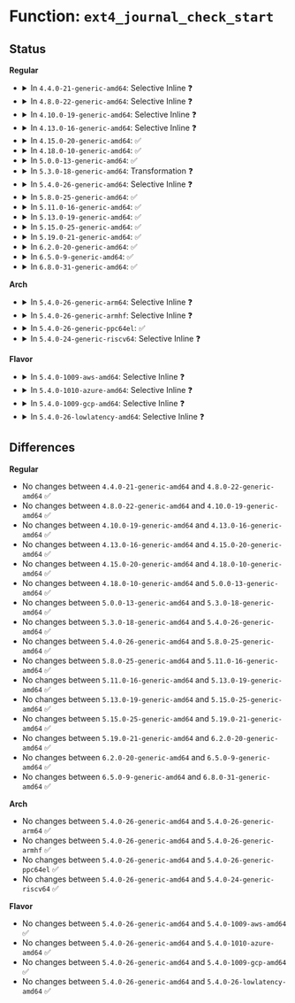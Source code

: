 # Function: <code>ext4_journal_check_start</code>

## Status
<b>Regular</b>
<ul>
<li>
<details>
<summary>In <code>4.4.0-21-generic-amd64</code>: Selective Inline ❓</summary>

```c
int ext4_journal_check_start(struct super_block * sb)
```

```json
{
  "name": "ext4_journal_check_start",
  "collision_type": "Unique Static",
  "inline_type": "Selective",
  "funcs": [
    {
      "addr": 18446744071581775504,
      "name": "ext4_journal_check_start",
      "external": false,
      "loc": "fs/ext4/ext4_jbd2.c:41",
      "file": "fs/ext4/ext4_jbd2.c",
      "inline": "not declared, inlined",
      "caller_inline": [],
      "caller_func": [
        "fs/ext4/ext4_jbd2.c:__ext4_journal_start_sb",
        "fs/ext4/ext4_jbd2.c:__ext4_journal_start_sb",
        "fs/ext4/ext4_jbd2.c:__ext4_journal_start_reserved"
      ]
    }
  ],
  "symbols": [
    {
      "addr": 18446744071581775504,
      "name": "ext4_journal_check_start",
      "section": ".text",
      "bind": "STB_LOCAL",
      "size": 127
    }
  ]
}
```
</details>
</li>
<li>
<details>
<summary>In <code>4.8.0-22-generic-amd64</code>: Selective Inline ❓</summary>

```c
int ext4_journal_check_start(struct super_block * sb)
```

```json
{
  "name": "ext4_journal_check_start",
  "collision_type": "Unique Static",
  "inline_type": "Selective",
  "funcs": [
    {
      "addr": 18446744071581970384,
      "name": "ext4_journal_check_start",
      "external": false,
      "loc": "fs/ext4/ext4_jbd2.c:41",
      "file": "fs/ext4/ext4_jbd2.c",
      "inline": "not declared, inlined",
      "caller_inline": [],
      "caller_func": [
        "fs/ext4/ext4_jbd2.c:__ext4_journal_start_reserved",
        "fs/ext4/ext4_jbd2.c:__ext4_journal_start_sb",
        "fs/ext4/ext4_jbd2.c:__ext4_journal_start_sb"
      ]
    }
  ],
  "symbols": [
    {
      "addr": 18446744071581970384,
      "name": "ext4_journal_check_start",
      "section": ".text",
      "bind": "STB_LOCAL",
      "size": 127
    }
  ]
}
```
</details>
</li>
<li>
<details>
<summary>In <code>4.10.0-19-generic-amd64</code>: Selective Inline ❓</summary>

```c
int ext4_journal_check_start(struct super_block * sb)
```

```json
{
  "name": "ext4_journal_check_start",
  "collision_type": "Unique Static",
  "inline_type": "Selective",
  "funcs": [
    {
      "addr": 18446744071582060400,
      "name": "ext4_journal_check_start",
      "external": false,
      "loc": "fs/ext4/ext4_jbd2.c:41",
      "file": "fs/ext4/ext4_jbd2.c",
      "inline": "not declared, inlined",
      "caller_inline": [],
      "caller_func": [
        "fs/ext4/ext4_jbd2.c:__ext4_journal_start_reserved",
        "fs/ext4/ext4_jbd2.c:__ext4_journal_start_sb",
        "fs/ext4/ext4_jbd2.c:__ext4_journal_start_sb"
      ]
    }
  ],
  "symbols": [
    {
      "addr": 18446744071582060400,
      "name": "ext4_journal_check_start",
      "section": ".text",
      "bind": "STB_LOCAL",
      "size": 127
    }
  ]
}
```
</details>
</li>
<li>
<details>
<summary>In <code>4.13.0-16-generic-amd64</code>: Selective Inline ❓</summary>

```c
int ext4_journal_check_start(struct super_block * sb)
```

```json
{
  "name": "ext4_journal_check_start",
  "collision_type": "Unique Static",
  "inline_type": "Selective",
  "funcs": [
    {
      "addr": 18446744071581883984,
      "name": "ext4_journal_check_start",
      "external": false,
      "loc": "fs/ext4/ext4_jbd2.c:41",
      "file": "fs/ext4/ext4_jbd2.c",
      "inline": "not declared, inlined",
      "caller_inline": [],
      "caller_func": [
        "fs/ext4/ext4_jbd2.c:__ext4_journal_start_reserved",
        "fs/ext4/ext4_jbd2.c:__ext4_journal_start_sb",
        "fs/ext4/ext4_jbd2.c:__ext4_journal_start_sb"
      ]
    }
  ],
  "symbols": [
    {
      "addr": 18446744071581883984,
      "name": "ext4_journal_check_start",
      "section": ".text",
      "bind": "STB_LOCAL",
      "size": 127
    }
  ]
}
```
</details>
</li>
<li>
<details>
<summary>In <code>4.15.0-20-generic-amd64</code>: ✅</summary>

```c
int ext4_journal_check_start(struct super_block * sb)
```

```json
{
  "name": "ext4_journal_check_start",
  "collision_type": "Unique Static",
  "inline_type": "No",
  "funcs": [
    {
      "addr": 18446744071582034016,
      "name": "ext4_journal_check_start",
      "external": false,
      "loc": "fs/ext4/ext4_jbd2.c:42",
      "file": "fs/ext4/ext4_jbd2.c",
      "inline": "seen, unknown",
      "caller_inline": [],
      "caller_func": [
        "fs/ext4/ext4_jbd2.c:__ext4_journal_start_reserved",
        "fs/ext4/ext4_jbd2.c:__ext4_journal_start_sb",
        "fs/ext4/ext4_jbd2.c:__ext4_journal_start_sb"
      ]
    }
  ],
  "symbols": [
    {
      "addr": 18446744071582034016,
      "name": "ext4_journal_check_start",
      "section": ".text",
      "bind": "STB_LOCAL",
      "size": 127
    }
  ]
}
```
</details>
</li>
<li>
<details>
<summary>In <code>4.18.0-10-generic-amd64</code>: ✅</summary>

```c
int ext4_journal_check_start(struct super_block * sb)
```

```json
{
  "name": "ext4_journal_check_start",
  "collision_type": "Unique Static",
  "inline_type": "No",
  "funcs": [
    {
      "addr": 18446744071582222352,
      "name": "ext4_journal_check_start",
      "external": false,
      "loc": "fs/ext4/ext4_jbd2.c:42",
      "file": "fs/ext4/ext4_jbd2.c",
      "inline": "seen, unknown",
      "caller_inline": [],
      "caller_func": [
        "fs/ext4/ext4_jbd2.c:__ext4_journal_start_reserved",
        "fs/ext4/ext4_jbd2.c:__ext4_journal_start_reserved",
        "fs/ext4/ext4_jbd2.c:__ext4_journal_start_sb",
        "fs/ext4/ext4_jbd2.c:__ext4_journal_start_sb"
      ]
    }
  ],
  "symbols": [
    {
      "addr": 18446744071582222352,
      "name": "ext4_journal_check_start",
      "section": ".text",
      "bind": "STB_LOCAL",
      "size": 127
    }
  ]
}
```
</details>
</li>
<li>
<details>
<summary>In <code>5.0.0-13-generic-amd64</code>: ✅</summary>

```c
int ext4_journal_check_start(struct super_block * sb)
```

```json
{
  "name": "ext4_journal_check_start",
  "collision_type": "Unique Static",
  "inline_type": "No",
  "funcs": [
    {
      "addr": 18446744071582317248,
      "name": "ext4_journal_check_start",
      "external": false,
      "loc": "fs/ext4/ext4_jbd2.c:42",
      "file": "fs/ext4/ext4_jbd2.c",
      "inline": "seen, unknown",
      "caller_inline": [],
      "caller_func": [
        "fs/ext4/ext4_jbd2.c:__ext4_journal_start_reserved",
        "fs/ext4/ext4_jbd2.c:__ext4_journal_start_reserved",
        "fs/ext4/ext4_jbd2.c:__ext4_journal_start_sb",
        "fs/ext4/ext4_jbd2.c:__ext4_journal_start_sb"
      ]
    }
  ],
  "symbols": [
    {
      "addr": 18446744071582317248,
      "name": "ext4_journal_check_start",
      "section": ".text",
      "bind": "STB_LOCAL",
      "size": 127
    }
  ]
}
```
</details>
</li>
<li>
<details>
<summary>In <code>5.3.0-18-generic-amd64</code>: Transformation ❓</summary>

```c
int ext4_journal_check_start(struct super_block * sb)
```

```json
{
  "name": "ext4_journal_check_start",
  "collision_type": "Unique Static",
  "inline_type": "No",
  "funcs": [
    {
      "addr": 0,
      "name": "ext4_journal_check_start",
      "external": false,
      "loc": "fs/ext4/ext4_jbd2.c:42",
      "file": "fs/ext4/ext4_jbd2.c",
      "inline": "seen, unknown",
      "caller_inline": [],
      "caller_func": [
        "fs/ext4/ext4_jbd2.c:__ext4_journal_start_reserved",
        "fs/ext4/ext4_jbd2.c:__ext4_journal_start_reserved",
        "fs/ext4/ext4_jbd2.c:__ext4_journal_start_sb",
        "fs/ext4/ext4_jbd2.c:__ext4_journal_start_sb"
      ]
    }
  ],
  "symbols": [
    {
      "addr": 18446744071582484304,
      "name": "ext4_journal_check_start",
      "section": ".text",
      "bind": "STB_LOCAL",
      "size": 138
    },
    {
      "addr": 18446744071582486635,
      "name": "ext4_journal_check_start.cold",
      "section": ".text",
      "bind": "STB_LOCAL",
      "size": 27
    }
  ]
}
```
</details>
</li>
<li>
<details>
<summary>In <code>5.4.0-26-generic-amd64</code>: Selective Inline ❓</summary>

```c
int ext4_journal_check_start(struct super_block * sb)
```

```json
{
  "name": "ext4_journal_check_start",
  "collision_type": "Unique Static",
  "inline_type": "Selective",
  "funcs": [
    {
      "addr": 18446744071582583568,
      "name": "ext4_journal_check_start",
      "external": false,
      "loc": "fs/ext4/ext4_jbd2.c:42",
      "file": "fs/ext4/ext4_jbd2.c",
      "inline": "not declared, inlined",
      "caller_inline": [],
      "caller_func": [
        "fs/ext4/ext4_jbd2.c:__ext4_journal_start_reserved",
        "fs/ext4/ext4_jbd2.c:__ext4_journal_start_reserved",
        "fs/ext4/ext4_jbd2.c:__ext4_journal_start_sb",
        "fs/ext4/ext4_jbd2.c:__ext4_journal_start_sb"
      ]
    }
  ],
  "symbols": [
    {
      "addr": 18446744071582583568,
      "name": "ext4_journal_check_start",
      "section": ".text",
      "bind": "STB_LOCAL",
      "size": 138
    }
  ]
}
```
</details>
</li>
<li>
<details>
<summary>In <code>5.8.0-25-generic-amd64</code>: ✅</summary>

```c
int ext4_journal_check_start(struct super_block * sb)
```

```json
{
  "name": "ext4_journal_check_start",
  "collision_type": "Unique Static",
  "inline_type": "No",
  "funcs": [
    {
      "addr": 18446744071582892496,
      "name": "ext4_journal_check_start",
      "external": false,
      "loc": "fs/ext4/ext4_jbd2.c:64",
      "file": "fs/ext4/ext4_jbd2.c",
      "inline": "seen, unknown",
      "caller_inline": [],
      "caller_func": [
        "fs/ext4/ext4_jbd2.c:__ext4_journal_start_reserved",
        "fs/ext4/ext4_jbd2.c:__ext4_journal_start_reserved",
        "fs/ext4/ext4_jbd2.c:__ext4_journal_start_sb",
        "fs/ext4/ext4_jbd2.c:__ext4_journal_start_sb"
      ]
    }
  ],
  "symbols": [
    {
      "addr": 18446744071582892496,
      "name": "ext4_journal_check_start",
      "section": ".text",
      "bind": "STB_LOCAL",
      "size": 146
    }
  ]
}
```
</details>
</li>
<li>
<details>
<summary>In <code>5.11.0-16-generic-amd64</code>: ✅</summary>

```c
int ext4_journal_check_start(struct super_block * sb)
```

```json
{
  "name": "ext4_journal_check_start",
  "collision_type": "Unique Static",
  "inline_type": "No",
  "funcs": [
    {
      "addr": 18446744071582964832,
      "name": "ext4_journal_check_start",
      "external": false,
      "loc": "fs/ext4/ext4_jbd2.c:64",
      "file": "fs/ext4/ext4_jbd2.c",
      "inline": "seen, unknown",
      "caller_inline": [],
      "caller_func": [
        "fs/ext4/ext4_jbd2.c:__ext4_journal_start_reserved",
        "fs/ext4/ext4_jbd2.c:__ext4_journal_start_reserved",
        "fs/ext4/ext4_jbd2.c:__ext4_journal_start_sb",
        "fs/ext4/ext4_jbd2.c:__ext4_journal_start_sb"
      ]
    }
  ],
  "symbols": [
    {
      "addr": 18446744071582964832,
      "name": "ext4_journal_check_start",
      "section": ".text",
      "bind": "STB_LOCAL",
      "size": 155
    }
  ]
}
```
</details>
</li>
<li>
<details>
<summary>In <code>5.13.0-19-generic-amd64</code>: ✅</summary>

```c
int ext4_journal_check_start(struct super_block * sb)
```

```json
{
  "name": "ext4_journal_check_start",
  "collision_type": "Unique Static",
  "inline_type": "No",
  "funcs": [
    {
      "addr": 18446744071582990912,
      "name": "ext4_journal_check_start",
      "external": false,
      "loc": "fs/ext4/ext4_jbd2.c:64",
      "file": "fs/ext4/ext4_jbd2.c",
      "inline": "seen, unknown",
      "caller_inline": [],
      "caller_func": [
        "fs/ext4/ext4_jbd2.c:__ext4_journal_start_reserved",
        "fs/ext4/ext4_jbd2.c:__ext4_journal_start_reserved",
        "fs/ext4/ext4_jbd2.c:__ext4_journal_start_sb",
        "fs/ext4/ext4_jbd2.c:__ext4_journal_start_sb"
      ]
    }
  ],
  "symbols": [
    {
      "addr": 18446744071582990912,
      "name": "ext4_journal_check_start",
      "section": ".text",
      "bind": "STB_LOCAL",
      "size": 155
    }
  ]
}
```
</details>
</li>
<li>
<details>
<summary>In <code>5.15.0-25-generic-amd64</code>: ✅</summary>

```c
int ext4_journal_check_start(struct super_block * sb)
```

```json
{
  "name": "ext4_journal_check_start",
  "collision_type": "Unique Static",
  "inline_type": "No",
  "funcs": [
    {
      "addr": 18446744071583327104,
      "name": "ext4_journal_check_start",
      "external": false,
      "loc": "fs/ext4/ext4_jbd2.c:64",
      "file": "fs/ext4/ext4_jbd2.c",
      "inline": "seen, unknown",
      "caller_inline": [],
      "caller_func": [
        "fs/ext4/ext4_jbd2.c:__ext4_journal_start_reserved",
        "fs/ext4/ext4_jbd2.c:__ext4_journal_start_reserved",
        "fs/ext4/ext4_jbd2.c:__ext4_journal_start_sb",
        "fs/ext4/ext4_jbd2.c:__ext4_journal_start_sb"
      ]
    }
  ],
  "symbols": [
    {
      "addr": 18446744071583327104,
      "name": "ext4_journal_check_start",
      "section": ".text",
      "bind": "STB_LOCAL",
      "size": 155
    }
  ]
}
```
</details>
</li>
<li>
<details>
<summary>In <code>5.19.0-21-generic-amd64</code>: ✅</summary>

```c
int ext4_journal_check_start(struct super_block * sb)
```

```json
{
  "name": "ext4_journal_check_start",
  "collision_type": "Unique Static",
  "inline_type": "No",
  "funcs": [
    {
      "addr": 18446744071583835344,
      "name": "ext4_journal_check_start",
      "external": false,
      "loc": "fs/ext4/ext4_jbd2.c:64",
      "file": "fs/ext4/ext4_jbd2.c",
      "inline": "seen, unknown",
      "caller_inline": [],
      "caller_func": [
        "fs/ext4/ext4_jbd2.c:__ext4_journal_start_reserved",
        "fs/ext4/ext4_jbd2.c:__ext4_journal_start_sb"
      ]
    }
  ],
  "symbols": [
    {
      "addr": 18446744071583835344,
      "name": "ext4_journal_check_start",
      "section": ".text",
      "bind": "STB_LOCAL",
      "size": 182
    }
  ]
}
```
</details>
</li>
<li>
<details>
<summary>In <code>6.2.0-20-generic-amd64</code>: ✅</summary>

```c
int ext4_journal_check_start(struct super_block * sb)
```

```json
{
  "name": "ext4_journal_check_start",
  "collision_type": "Unique Static",
  "inline_type": "No",
  "funcs": [
    {
      "addr": 18446744071584458544,
      "name": "ext4_journal_check_start",
      "external": false,
      "loc": "fs/ext4/ext4_jbd2.c:64",
      "file": "fs/ext4/ext4_jbd2.c",
      "inline": "seen, unknown",
      "caller_inline": [],
      "caller_func": [
        "fs/ext4/ext4_jbd2.c:__ext4_journal_start_reserved",
        "fs/ext4/ext4_jbd2.c:__ext4_journal_start_sb",
        "fs/ext4/ext4_jbd2.c:__ext4_journal_start_sb"
      ]
    }
  ],
  "symbols": [
    {
      "addr": 18446744071584458544,
      "name": "ext4_journal_check_start",
      "section": ".text",
      "bind": "STB_LOCAL",
      "size": 182
    }
  ]
}
```
</details>
</li>
<li>
<details>
<summary>In <code>6.5.0-9-generic-amd64</code>: ✅</summary>

```c
int ext4_journal_check_start(struct super_block * sb)
```

```json
{
  "name": "ext4_journal_check_start",
  "collision_type": "Unique Static",
  "inline_type": "No",
  "funcs": [
    {
      "addr": 18446744071584687440,
      "name": "ext4_journal_check_start",
      "external": false,
      "loc": "fs/ext4/ext4_jbd2.c:64",
      "file": "fs/ext4/ext4_jbd2.c",
      "inline": "seen, unknown",
      "caller_inline": [],
      "caller_func": [
        "fs/ext4/ext4_jbd2.c:__ext4_journal_start_reserved",
        "fs/ext4/ext4_jbd2.c:__ext4_journal_start_sb",
        "fs/ext4/ext4_jbd2.c:__ext4_journal_start_sb"
      ]
    }
  ],
  "symbols": [
    {
      "addr": 18446744071584687440,
      "name": "ext4_journal_check_start",
      "section": ".text",
      "bind": "STB_LOCAL",
      "size": 182
    }
  ]
}
```
</details>
</li>
<li>
<details>
<summary>In <code>6.8.0-31-generic-amd64</code>: ✅</summary>

```c
int ext4_journal_check_start(struct super_block * sb)
```

```json
{
  "name": "ext4_journal_check_start",
  "collision_type": "Unique Static",
  "inline_type": "No",
  "funcs": [
    {
      "addr": 18446744071584920176,
      "name": "ext4_journal_check_start",
      "external": false,
      "loc": "fs/ext4/ext4_jbd2.c:64",
      "file": "fs/ext4/ext4_jbd2.c",
      "inline": "seen, unknown",
      "caller_inline": [],
      "caller_func": [
        "fs/ext4/ext4_jbd2.c:__ext4_journal_start_reserved",
        "fs/ext4/ext4_jbd2.c:__ext4_journal_start_sb",
        "fs/ext4/ext4_jbd2.c:__ext4_journal_start_sb"
      ]
    }
  ],
  "symbols": [
    {
      "addr": 18446744071584920176,
      "name": "ext4_journal_check_start",
      "section": ".text",
      "bind": "STB_LOCAL",
      "size": 183
    }
  ]
}
```
</details>
</li>
</ul>
<b>Arch</b>
<ul>
<li>
<details>
<summary>In <code>5.4.0-26-generic-arm64</code>: Selective Inline ❓</summary>

```c
int ext4_journal_check_start(struct super_block * sb)
```

```json
{
  "name": "ext4_journal_check_start",
  "collision_type": "Unique Static",
  "inline_type": "Selective",
  "funcs": [
    {
      "addr": 18446603336494232816,
      "name": "ext4_journal_check_start",
      "external": false,
      "loc": "fs/ext4/ext4_jbd2.c:42",
      "file": "fs/ext4/ext4_jbd2.c",
      "inline": "not declared, inlined",
      "caller_inline": [],
      "caller_func": [
        "fs/ext4/ext4_jbd2.c:__ext4_journal_start_reserved",
        "fs/ext4/ext4_jbd2.c:__ext4_journal_start_reserved",
        "fs/ext4/ext4_jbd2.c:__ext4_journal_start_sb",
        "fs/ext4/ext4_jbd2.c:__ext4_journal_start_sb"
      ]
    }
  ],
  "symbols": [
    {
      "addr": 18446603336494232816,
      "name": "ext4_journal_check_start",
      "section": ".text",
      "bind": "STB_LOCAL",
      "size": 168
    }
  ]
}
```
</details>
</li>
<li>
<details>
<summary>In <code>5.4.0-26-generic-armhf</code>: Selective Inline ❓</summary>

```c
int ext4_journal_check_start(struct super_block * sb)
```

```json
{
  "name": "ext4_journal_check_start",
  "collision_type": "Unique Static",
  "inline_type": "Selective",
  "funcs": [
    {
      "addr": 3227663264,
      "name": "ext4_journal_check_start",
      "external": false,
      "loc": "fs/ext4/ext4_jbd2.c:42",
      "file": "fs/ext4/ext4_jbd2.c",
      "inline": "not declared, inlined",
      "caller_inline": [],
      "caller_func": [
        "fs/ext4/ext4_jbd2.c:__ext4_journal_start_reserved",
        "fs/ext4/ext4_jbd2.c:__ext4_journal_start_sb"
      ]
    }
  ],
  "symbols": [
    {
      "addr": 3227663264,
      "name": "ext4_journal_check_start",
      "section": ".text",
      "bind": "STB_LOCAL",
      "size": 180
    }
  ]
}
```
</details>
</li>
<li>
<details>
<summary>In <code>5.4.0-26-generic-ppc64el</code>: ✅</summary>

```c
int ext4_journal_check_start(struct super_block * sb)
```

```json
{
  "name": "ext4_journal_check_start",
  "collision_type": "Unique Static",
  "inline_type": "No",
  "funcs": [
    {
      "addr": 13835058055287932240,
      "name": "ext4_journal_check_start",
      "external": false,
      "loc": "fs/ext4/ext4_jbd2.c:42",
      "file": "fs/ext4/ext4_jbd2.c",
      "inline": "seen, unknown",
      "caller_inline": [],
      "caller_func": [
        "fs/ext4/ext4_jbd2.c:__ext4_journal_start_reserved",
        "fs/ext4/ext4_jbd2.c:__ext4_journal_start_reserved",
        "fs/ext4/ext4_jbd2.c:__ext4_journal_start_sb"
      ]
    }
  ],
  "symbols": [
    {
      "addr": 13835058055287932240,
      "name": "ext4_journal_check_start",
      "section": ".text",
      "bind": "STB_LOCAL",
      "size": 216
    }
  ]
}
```
</details>
</li>
<li>
<details>
<summary>In <code>5.4.0-24-generic-riscv64</code>: Selective Inline ❓</summary>

```c
int ext4_journal_check_start(struct super_block * sb)
```

```json
{
  "name": "ext4_journal_check_start",
  "collision_type": "Unique Static",
  "inline_type": "Selective",
  "funcs": [
    {
      "addr": 18446743936273686184,
      "name": "ext4_journal_check_start",
      "external": false,
      "loc": "fs/ext4/ext4_jbd2.c:42",
      "file": "fs/ext4/ext4_jbd2.c",
      "inline": "not declared, inlined",
      "caller_inline": [],
      "caller_func": [
        "fs/ext4/ext4_jbd2.c:__ext4_journal_start_reserved",
        "fs/ext4/ext4_jbd2.c:__ext4_journal_start_sb"
      ]
    }
  ],
  "symbols": [
    {
      "addr": 18446743936273686184,
      "name": "ext4_journal_check_start",
      "section": ".text",
      "bind": "STB_LOCAL",
      "size": 142
    }
  ]
}
```
</details>
</li>
</ul>
<b>Flavor</b>
<ul>
<li>
<details>
<summary>In <code>5.4.0-1009-aws-amd64</code>: Selective Inline ❓</summary>

```c
int ext4_journal_check_start(struct super_block * sb)
```

```json
{
  "name": "ext4_journal_check_start",
  "collision_type": "Unique Static",
  "inline_type": "Selective",
  "funcs": [
    {
      "addr": 18446744071582552304,
      "name": "ext4_journal_check_start",
      "external": false,
      "loc": "fs/ext4/ext4_jbd2.c:42",
      "file": "fs/ext4/ext4_jbd2.c",
      "inline": "not declared, inlined",
      "caller_inline": [],
      "caller_func": [
        "fs/ext4/ext4_jbd2.c:__ext4_journal_start_reserved",
        "fs/ext4/ext4_jbd2.c:__ext4_journal_start_reserved",
        "fs/ext4/ext4_jbd2.c:__ext4_journal_start_sb",
        "fs/ext4/ext4_jbd2.c:__ext4_journal_start_sb"
      ]
    }
  ],
  "symbols": [
    {
      "addr": 18446744071582552304,
      "name": "ext4_journal_check_start",
      "section": ".text",
      "bind": "STB_LOCAL",
      "size": 138
    }
  ]
}
```
</details>
</li>
<li>
<details>
<summary>In <code>5.4.0-1010-azure-amd64</code>: Selective Inline ❓</summary>

```c
int ext4_journal_check_start(struct super_block * sb)
```

```json
{
  "name": "ext4_journal_check_start",
  "collision_type": "Unique Static",
  "inline_type": "Selective",
  "funcs": [
    {
      "addr": 18446744071582489472,
      "name": "ext4_journal_check_start",
      "external": false,
      "loc": "fs/ext4/ext4_jbd2.c:42",
      "file": "fs/ext4/ext4_jbd2.c",
      "inline": "not declared, inlined",
      "caller_inline": [],
      "caller_func": [
        "fs/ext4/ext4_jbd2.c:__ext4_journal_start_reserved",
        "fs/ext4/ext4_jbd2.c:__ext4_journal_start_reserved",
        "fs/ext4/ext4_jbd2.c:__ext4_journal_start_sb",
        "fs/ext4/ext4_jbd2.c:__ext4_journal_start_sb"
      ]
    }
  ],
  "symbols": [
    {
      "addr": 18446744071582489472,
      "name": "ext4_journal_check_start",
      "section": ".text",
      "bind": "STB_LOCAL",
      "size": 138
    }
  ]
}
```
</details>
</li>
<li>
<details>
<summary>In <code>5.4.0-1009-gcp-amd64</code>: Selective Inline ❓</summary>

```c
int ext4_journal_check_start(struct super_block * sb)
```

```json
{
  "name": "ext4_journal_check_start",
  "collision_type": "Unique Static",
  "inline_type": "Selective",
  "funcs": [
    {
      "addr": 18446744071582542416,
      "name": "ext4_journal_check_start",
      "external": false,
      "loc": "fs/ext4/ext4_jbd2.c:42",
      "file": "fs/ext4/ext4_jbd2.c",
      "inline": "not declared, inlined",
      "caller_inline": [],
      "caller_func": [
        "fs/ext4/ext4_jbd2.c:__ext4_journal_start_reserved",
        "fs/ext4/ext4_jbd2.c:__ext4_journal_start_reserved",
        "fs/ext4/ext4_jbd2.c:__ext4_journal_start_sb",
        "fs/ext4/ext4_jbd2.c:__ext4_journal_start_sb"
      ]
    }
  ],
  "symbols": [
    {
      "addr": 18446744071582542416,
      "name": "ext4_journal_check_start",
      "section": ".text",
      "bind": "STB_LOCAL",
      "size": 138
    }
  ]
}
```
</details>
</li>
<li>
<details>
<summary>In <code>5.4.0-26-lowlatency-amd64</code>: Selective Inline ❓</summary>

```c
int ext4_journal_check_start(struct super_block * sb)
```

```json
{
  "name": "ext4_journal_check_start",
  "collision_type": "Unique Static",
  "inline_type": "Selective",
  "funcs": [
    {
      "addr": 18446744071582623536,
      "name": "ext4_journal_check_start",
      "external": false,
      "loc": "fs/ext4/ext4_jbd2.c:42",
      "file": "fs/ext4/ext4_jbd2.c",
      "inline": "not declared, inlined",
      "caller_inline": [],
      "caller_func": [
        "fs/ext4/ext4_jbd2.c:__ext4_journal_start_reserved",
        "fs/ext4/ext4_jbd2.c:__ext4_journal_start_sb"
      ]
    }
  ],
  "symbols": [
    {
      "addr": 18446744071582623536,
      "name": "ext4_journal_check_start",
      "section": ".text",
      "bind": "STB_LOCAL",
      "size": 113
    }
  ]
}
```
</details>
</li>
</ul>

## Differences
<b>Regular</b>
<ul>
<li>
No changes between <code>4.4.0-21-generic-amd64</code> and <code>4.8.0-22-generic-amd64</code> ✅
</li>
<li>
No changes between <code>4.8.0-22-generic-amd64</code> and <code>4.10.0-19-generic-amd64</code> ✅
</li>
<li>
No changes between <code>4.10.0-19-generic-amd64</code> and <code>4.13.0-16-generic-amd64</code> ✅
</li>
<li>
No changes between <code>4.13.0-16-generic-amd64</code> and <code>4.15.0-20-generic-amd64</code> ✅
</li>
<li>
No changes between <code>4.15.0-20-generic-amd64</code> and <code>4.18.0-10-generic-amd64</code> ✅
</li>
<li>
No changes between <code>4.18.0-10-generic-amd64</code> and <code>5.0.0-13-generic-amd64</code> ✅
</li>
<li>
No changes between <code>5.0.0-13-generic-amd64</code> and <code>5.3.0-18-generic-amd64</code> ✅
</li>
<li>
No changes between <code>5.3.0-18-generic-amd64</code> and <code>5.4.0-26-generic-amd64</code> ✅
</li>
<li>
No changes between <code>5.4.0-26-generic-amd64</code> and <code>5.8.0-25-generic-amd64</code> ✅
</li>
<li>
No changes between <code>5.8.0-25-generic-amd64</code> and <code>5.11.0-16-generic-amd64</code> ✅
</li>
<li>
No changes between <code>5.11.0-16-generic-amd64</code> and <code>5.13.0-19-generic-amd64</code> ✅
</li>
<li>
No changes between <code>5.13.0-19-generic-amd64</code> and <code>5.15.0-25-generic-amd64</code> ✅
</li>
<li>
No changes between <code>5.15.0-25-generic-amd64</code> and <code>5.19.0-21-generic-amd64</code> ✅
</li>
<li>
No changes between <code>5.19.0-21-generic-amd64</code> and <code>6.2.0-20-generic-amd64</code> ✅
</li>
<li>
No changes between <code>6.2.0-20-generic-amd64</code> and <code>6.5.0-9-generic-amd64</code> ✅
</li>
<li>
No changes between <code>6.5.0-9-generic-amd64</code> and <code>6.8.0-31-generic-amd64</code> ✅
</li>
</ul>
<b>Arch</b>
<ul>
<li>
No changes between <code>5.4.0-26-generic-amd64</code> and <code>5.4.0-26-generic-arm64</code> ✅
</li>
<li>
No changes between <code>5.4.0-26-generic-amd64</code> and <code>5.4.0-26-generic-armhf</code> ✅
</li>
<li>
No changes between <code>5.4.0-26-generic-amd64</code> and <code>5.4.0-26-generic-ppc64el</code> ✅
</li>
<li>
No changes between <code>5.4.0-26-generic-amd64</code> and <code>5.4.0-24-generic-riscv64</code> ✅
</li>
</ul>
<b>Flavor</b>
<ul>
<li>
No changes between <code>5.4.0-26-generic-amd64</code> and <code>5.4.0-1009-aws-amd64</code> ✅
</li>
<li>
No changes between <code>5.4.0-26-generic-amd64</code> and <code>5.4.0-1010-azure-amd64</code> ✅
</li>
<li>
No changes between <code>5.4.0-26-generic-amd64</code> and <code>5.4.0-1009-gcp-amd64</code> ✅
</li>
<li>
No changes between <code>5.4.0-26-generic-amd64</code> and <code>5.4.0-26-lowlatency-amd64</code> ✅
</li>
</ul>
